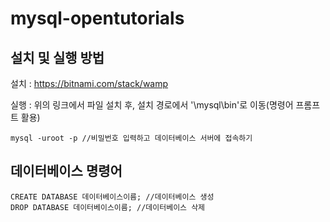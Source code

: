 # mysql-opentutorials

## 설치 및 실행 방법

설치 : https://bitnami.com/stack/wamp

실행 : 위의 링크에서 파일 설치 후, 설치 경로에서 '\mysql\bin'로 이동(명령어 프롬프트 활용)
```
mysql -uroot -p //비밀번호 입력하고 데이터베이스 서버에 접속하기
```

## 데이터베이스 명령어
```
CREATE DATABASE 데이터베이스이름; //데이터베이스 생성
DROP DATABASE 데이터베이스이름; //데이터베이스 삭제
```
